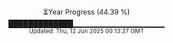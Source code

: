 <p align="center">
⏳Year Progress (44.39 %)<br>
█████████████▁▁▁▁▁▁▁▁▁▁▁▁▁▁▁▁▁ <br>
<sub>Updated: Thu, 12 Jun 2025 00:13:27 GMT</sub>
</p>

